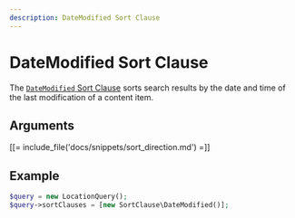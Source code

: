 ```yaml
---
description: DateModified Sort Clause
---
```


# DateModified Sort Clause

The [`DateModified` Sort Clause](/api/php_api/php_api_reference/classes/Ibexa-Contracts-Core-Repository-Values-Content-Query-SortClause-DateModified.html) sorts search results by the date and time of the last modification of a content item.

## Arguments

[[= include_file('docs/snippets/sort_direction.md') =]]

## Example

``` php
$query = new LocationQuery();
$query->sortClauses = [new SortClause\DateModified()];
```
